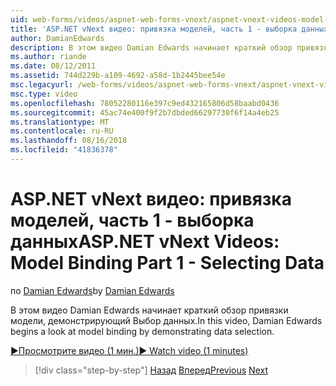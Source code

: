 ```yaml
---
uid: web-forms/videos/aspnet-web-forms-vnext/aspnet-vnext-videos-model-binding-part-1-selecting-data
title: 'ASP.NET vNext видео: привязка моделей, часть 1 - выборка данных | Документация Майкрософт'
author: DamianEdwards
description: В этом видео Damian Edwards начинает краткий обзор привязки модели, демонстрирующий Выбор данных.
ms.author: riande
ms.date: 08/12/2011
ms.assetid: 744d229b-a109-4692-a58d-1b2445bee54e
msc.legacyurl: /web-forms/videos/aspnet-web-forms-vnext/aspnet-vnext-videos-model-binding-part-1-selecting-data
msc.type: video
ms.openlocfilehash: 78052280116e397c9ed432165806d58baabd0436
ms.sourcegitcommit: 45ac74e400f9f2b7dbded66297730f6f14a4eb25
ms.translationtype: MT
ms.contentlocale: ru-RU
ms.lasthandoff: 08/16/2018
ms.locfileid: "41836378"
---
```

<a name="aspnet-vnext-videos-model-binding-part-1---selecting-data"></a><span data-ttu-id="29ba6-103">ASP.NET vNext видео: привязка моделей, часть 1 - выборка данных</span><span class="sxs-lookup"><span data-stu-id="29ba6-103">ASP.NET vNext Videos: Model Binding Part 1 - Selecting Data</span></span>
====================
<span data-ttu-id="29ba6-104">по [Damian Edwards](https://github.com/DamianEdwards)</span><span class="sxs-lookup"><span data-stu-id="29ba6-104">by [Damian Edwards](https://github.com/DamianEdwards)</span></span>

<span data-ttu-id="29ba6-105">В этом видео Damian Edwards начинает краткий обзор привязки модели, демонстрирующий Выбор данных.</span><span class="sxs-lookup"><span data-stu-id="29ba6-105">In this video, Damian Edwards begins a look at model binding by demonstrating data selection.</span></span>

[<span data-ttu-id="29ba6-106">&#9654;Просмотрите видео (1 мин.)</span><span class="sxs-lookup"><span data-stu-id="29ba6-106">&#9654; Watch video (1 minutes)</span></span>](https://channel9.msdn.com/Blogs/ASP-NET-Site-Videos/aspnet-vnext-videos-model-binding-part-1-selecting-data)

> [!div class="step-by-step"]
> <span data-ttu-id="29ba6-107">[Назад](aspnet-vnext-videos-strongly-typed-data-controls.md)
> [Вперед](aspnet-vnext-videos-model-binding-part-2-filtering.md)</span><span class="sxs-lookup"><span data-stu-id="29ba6-107">[Previous](aspnet-vnext-videos-strongly-typed-data-controls.md)
[Next](aspnet-vnext-videos-model-binding-part-2-filtering.md)</span></span>
